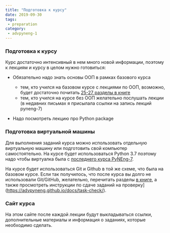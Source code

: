 ```yaml
---
title: "Подготовка к курсу"
date: 2019-09-30
tags:
 - preparation
category:
 - advpyneng-1
---
```


### Подготовка к курсу

Курс достаточно интенсивный в нем много новой информации, поэтому к лекциям и курсу в целом нужно готовиться:

* Обязательно надо знать основы ООП в рамках базового курса

  * тем, кто учился на базовом курсе с лекциями по ООП, возможно, будет достаточно почитать [25-27 разделы в книге](https://pyneng.readthedocs.io/ru/latest/book/Part_VII.html)
  * тем, кто учился на курсе без ООП желательно послушать лекции (в недавних письмах я присылала ссылки на запись лекций pyneng-7)

* Надо посмотреть лекцию про Python package


### Подготовка виртуальной машины

Для выполнения заданий курса можно использовать отдельную виртуальную машину или подготовить свой компьютер самостоятельно.
На курсе будет использоваться Python 3.7 поэтому надо чтобы виртуалка была с [последнего курса PyNEng-7](https://advpyneng.github.io/docs/course-vm/).

На курсе будет использоваться Git и Github в той же схеме, что была на базовом курсе.
Если так получилось, что после курса вы долго не использовали Git/GitHub, желательно, перечитать разделы [в книге](https://pyneng.readthedocs.io/ru/latest/book/02_git_github/index.html),
а также просмотреть инструкции по сдаче заданий на проверку](https://advpyneng.github.io/docs/task-check/).


### Сайт курса

На этом сайте после каждой лекции будут выкладываться ссылки, дополнительные материалы и информация о заданиях, которые необходимо сделать.


